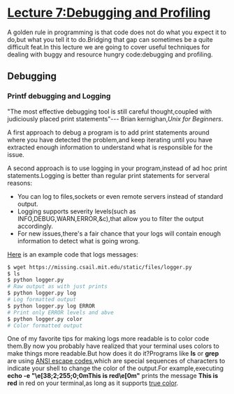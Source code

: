 # [Lecture 7:Debugging and Profiling](https://youtu.be/l812pUnKxME)
A golden rule in programming is that code does not do what you expect it to do,but what you tell it to do.Bridging that gap can sometimes be a quite difficult feat.In this lecture we are going to cover useful techniques for dealing with buggy and resource hungry code:debugging and profiling.

## Debugging
### Printf debugging and Logging
"The most effective debugging tool is still careful thought,coupled with judiciously placed print statements"--- Brian kernighan,*Unix for Beginners*.

A first approach to debug a program is to add print statements around where you have detected the problem,and keep iterating until you have extracted enough information to understand what is responsible for the issue.

A second approach is to use logging in your program,instead of ad hoc print statements.Logging is better than regular print statements for serveral reasons:
- You can log to files,sockets or even remote servers instead of standard output.
- Logging supports severity levels(such as INFO,DEBUG,WARN,ERROR,&c),that allow you to filter the output accordingly.
- For new issues,there's a fair chance that your logs will contain enough information to detect what is going wrong.

[Here](https://missing.csail.mit.edu/static/files/logger.py) is an example code that logs messages:
```bash
$ wget https://missing.csail.mit.edu/static/files/logger.py
$ ls
$ python logger.py
# Raw output as with just prints
$ python logger.py log
# Log formatted output
$ python logger.py log ERROR
# Print only ERROR levels and abve
$ python logger.py color
# Color formatted output
```
One of my favorite tips for making logs more readable is to color code them.By now you probably have realized that your terminal uses colors to make things more readable.But how does it do it?Programs like __ls__ or __grep__ are using [ANSI escape codes](https://en.wikipedia.org/wiki/ANSI_escape_code),which are special sequences of characters to indicate your shell to change the color of the output.For example,executing __echo -e "\e[38;2;255;0;0mThis is red\e[0m"__ prints the message __This is red__ in red on your terminal,as long as it supports [true color](https://github.com/termstandard/colors#truecolor-support-in-output-devices).
